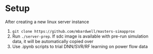 # Setup

After creating a new linux server instance

1. ```git clone https://github.com/mbardwell/masters-simapprox```
2. Run ```./server-prep```. If sdc image is available with pre-run simulation data, it will be automatically copied over
3. Use .ipynb scripts to trial DNN/SVR/RF learning on power flow data
